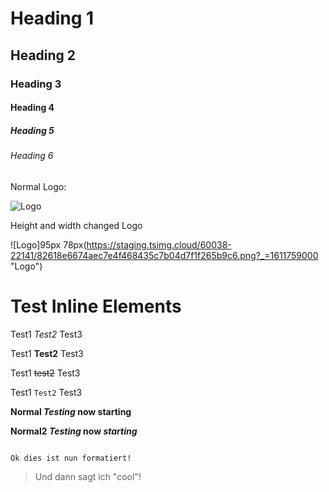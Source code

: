 # Heading 1
## Heading 2
### Heading 3
#### Heading 4
##### Heading 5
###### Heading 6


Normal Logo:

![Logo](https://staging.tsimg.cloud/60038-22141/82618e6674aec7e4f468435c7b04d7f1f265b9c6.png?_=1611759000 "Logo")

Height and width changed Logo

![Logo]95px 78px(https://staging.tsimg.cloud/60038-22141/82618e6674aec7e4f468435c7b04d7f1f265b9c6.png?_=1611759000 "Logo")


# Test Inline Elements

Test1 *Test2* Test3

Test1 **Test2** Test3

Test1 ~~test2~~ Test3

Test1 `Test2` Test3

**Normal *Testing* now starting**

**Normal2 *Testing* now *starting***



```html

Ok dies ist nun formatiert!

```

> Und dann sagt ich "cool"!
